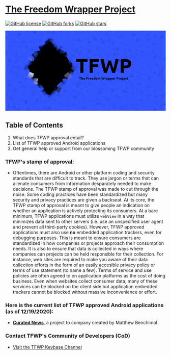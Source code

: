 # [The Freedom Wrapper Project](https://github.com/The-Freedom-Wrapper-Project/tfwp/blob/master/README.md)
[![GitHub license](https://img.shields.io/github/license/The-Freedom-Wrapper-Project/tfwp?style=for-the-badge)](https://github.com/The-Freedom-Wrapper-Project/tfwp/blob/master/LICENSE) [![GitHub forks](https://img.shields.io/github/forks/The-Freedom-Wrapper-Project/tfwp?style=for-the-badge)](https://github.com/The-Freedom-Wrapper-Project/tfwp/network/) [![GitHub stars](https://img.shields.io/github/stars/The-Freedom-Wrapper-Project/tfwp?style=for-the-badge)](https://github.com/The-Freedom-Wrapper-Project/tfwp/stargazers)

![TFWPBanner](https://github.com/The-Freedom-Wrapper-Project/tfwp/blob/master/TFWPLogo.png)

## Table of Contents
1. What does TFWP approval entail?
2. List of TFWP approved Android applications
3. Get general help or support from our blossoming TFWP community

### TFWP's stamp of approval:
- Oftentimes, there are Android or other platform coding and security standards that are difficult to track. They use jargon or terms that can alienate consumers from information desparately needed to make decisions. The TFWP stamp of approval was made to cut through the noise. Some coding practices have been standardized but many security and privacy practices are given a backseat. At its core, the TFWP stamp of approval is meant to give people an indication on whether an application is actively protecting its consumers. At a bare minimum, TFWP applications must utilize `webView` in a way that minimizes data sent to other servers (i.e. use an unspecified user agent and prevent all third-party cookies). However, TFWP approved applications must also use **no** embedded application trackers, even for debugging purposes. This is meant to ensure consumers are standardized in how companies or projects approach their consumption needs. It is also to ensure that data is collected in ways where companies can projects can be held responsible for their collection. For instance, web sites are required to make you aware of their data collection efforts in the form of an easily accesible privacy policy or terms of use statement (to name a few). Terms of service and use policies are often agreed to on application platforms as the cost of doing business. Even when websites collect consumer data, many of these services can be blocked on the client side but application embedded trackers cannot be blocked without massive inconvenience or effort.

### Here is the current list of TFWP approved Android applications (as of 12/19/2020):
- **[Curated News](https://play.google.com/store/apps/details?id=com.matthewbenchimol.curatednews)**, a project to company created by Matthew Benchimol

### Contact TFWP's Community of Developers (CoD)

- [Visit the TFWP Keybase Channel](https://keybase.io/team/tfwp)
